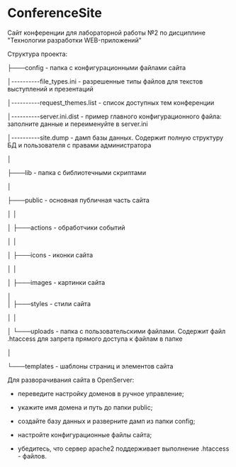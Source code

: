 # ConferenceSite
Сайт конференции для лабораторной работы №2 по дисциплине "Технологии разработки WEB-приложений"

Структура проекта:

├───config - папка с конфигурационными файлами сайта

│----------file_types.ini - разрешенные типы файлов для текстов выступлений и презентаций

│----------request_themes.list - список доступных тем конференции

│----------server.ini.dist - пример главного конфигурационного файла: заполните данные и переименуйте в server.ini

│----------site.dump - дамп базы данных. Содержит полную структуру БД и пользователя с правами администратора

│

├───lib - папка с библиотечными скриптами

│

├───public - основная публичная часть сайта

│   │


│   ├───actions - обработчики событий

│   │

│   ├───icons - иконки сайта

│   │

│   ├───images - картинки сайта

│   
│   ├───styles - стили сайта

│   │

│   └───uploads - папка с пользовательскими файлами. Содержит файл .htaccess для запрета прямого доступа к файлам в папке

│

└───templates - шаблоны страниц и элементов сайта

Для разворачивания сайта в OpenServer:

- переведите настройку доменов в ручное управление;

- укажите имя домена и путь до папки public;

- создайте базу данных и разверните дамп из папки config;

- настройте конфигурационные файлы сайта;

- убедитесь, что сервер apache2 поддерживает выполнение .htaccess - файлов.
